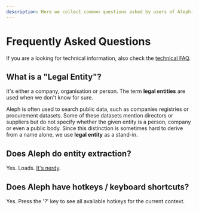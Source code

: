 ```yaml
---
description: Here we collect common questions asked by users of Aleph.
---
```


# Frequently Asked Questions

If you are a looking for technical information, also check the [technical FAQ](../developers/technical-faq/).

## What is a "Legal Entity"?

It's either a company, organisation or person. The term **legal entities** are used when we don't know for sure.

Aleph is often used to search public data, such as companies registries or procurement datasets. Some of these datasets mention directors or suppliers but do not specify whether the given entity is a person, company or even a public body. Since this distinction is sometimes hard to derive from a name alone, we use **legal entity** as a stand-in.

## Does Aleph do entity extraction?

Yes. Loads. [It's nerdy](../developers/technical-faq/#how-does-aleph-extract-named-entities-from-text).

## Does Aleph have hotkeys / keyboard shortcuts?

Yes. Press the '?' key to see all available hotkeys for the current context.

```text

```


